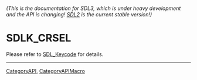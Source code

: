 ###### (This is the documentation for SDL3, which is under heavy development and the API is changing! [SDL2](https://wiki.libsdl.org/SDL2/) is the current stable version!)
# SDLK_CRSEL

Please refer to [SDL_Keycode](SDL_Keycode) for details.

----
[CategoryAPI](CategoryAPI), [CategoryAPIMacro](CategoryAPIMacro)

